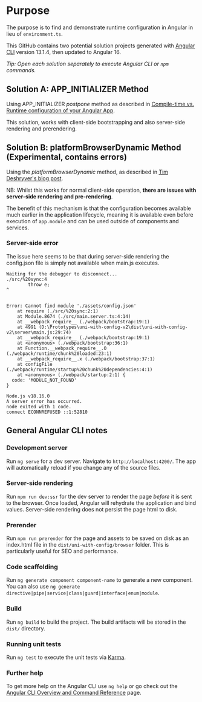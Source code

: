 # Purpose

The purpose is to find and demonstrate runtime configuration in Angular in lieu of `environment.ts`.  

This GitHub contains two potential solution projects generated with [Angular CLI](https://github.com/angular/angular-cli) version 13.1.4, then updated to Angular 16.

_Tip: Open each solution separately to execute Angular CLI or `npm` commands._

## Solution A: APP_INITIALIZER Method

Using APP_INITIALIZER _postpone_ method as described in [Compile-time vs. Runtime configuration of your Angular App](https://juristr.com/blog/2018/01/ng-app-runtime-config/).

This solution, works with client-side bootstrapping and also server-side rendering and prerendering.

## Solution B: platformBrowserDynamic Method (Experimental, contains errors)

Using the _platformBrowserDynamic_ method, as described in [Tim Deshryver's blog post](https://timdeschryver.dev/blog/angular-build-once-deploy-to-multiple-environments).

NB: Whilst this works for normal client-side operation, **there are issues with server-side rendering and pre-rendering**.

The benefit of this mechanism is that the configuration becomes available much earlier in the application lifecycle, meaning it is available even before execution of `app.module` and can be used outside of components and services.

### Server-side error

The issue here seems to be that during server-side rendering the config.json file is simply not available when main.js executes.

```
Waiting for the debugger to disconnect...
./src/%20sync:4
        throw e;
^


Error: Cannot find module './assets/config.json'
    at require (./src/%20sync:2:1)
    at Module.8674 (./src/main.server.ts:4:14)
    at __webpack_require__ (./webpack/bootstrap:19:1)
    at 4991 (D:\Prototypes\uni-with-config-v2\dist\uni-with-config-v2\server\main.js:29:74)
    at __webpack_require__ (./webpack/bootstrap:19:1)
    at <anonymous> (./webpack/bootstrap:36:1)
    at Function.__webpack_require__.O (./webpack/runtime/chunk%20loaded:23:1)
    at __webpack_require__.x (./webpack/bootstrap:37:1)
    at configFile (./webpack/runtime/startup%20chunk%20dependencies:4:1)
    at <anonymous> (./webpack/startup:2:1) {
  code: 'MODULE_NOT_FOUND'
}

Node.js v18.16.0
A server error has occurred.
node exited with 1 code.
connect ECONNREFUSED ::1:52810
```

## General Angular CLI notes
### Development server

Run `ng serve` for a dev server. Navigate to `http://localhost:4200/`. The app will automatically reload if you change any of the source files.

### Server-side rendering

Run `npm run dev:ssr` for the dev server to render the page _before_ it is sent to the browser. Once loaded, Angular will rehydrate the application and bind values.
Server-side rendering does not persist the page html to disk.

### Prerender

Run `npm run prerender` for the page and assets to be saved on disk as an index.html file in the `dist/uni-with-config/browser` folder.  This is particularly useful for SEO and performance.

### Code scaffolding

Run `ng generate component component-name` to generate a new component. You can also use `ng generate directive|pipe|service|class|guard|interface|enum|module`.

### Build

Run `ng build` to build the project. The build artifacts will be stored in the `dist/` directory.

### Running unit tests

Run `ng test` to execute the unit tests via [Karma](https://karma-runner.github.io).


### Further help

To get more help on the Angular CLI use `ng help` or go check out the [Angular CLI Overview and Command Reference](https://angular.io/cli) page.
